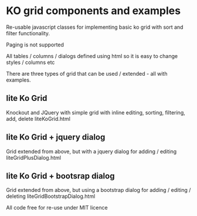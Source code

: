 # KO grid components and examples

Re-usable javascript classes for implementing basic ko grid with sort and filter functionality.

Paging is not supported

All tables / columns / dialogs defined using html so it is easy to change styles / columns etc

There are three types of grid that can be used / extended - all with examples.

## lite Ko Grid
Knockout and JQuery with simple grid with inline editing, sorting, filtering, add, delete
liteKoGrid.html

## lite Ko Grid + jquery dialog
Grid extended from above, but with a jquery dialog for adding / editing
liteGridPlusDialog.html

## lite Ko Grid + bootsrap dialog
Grid extended from above, but using a bootstrap dialog for adding / editing / deleting
liteGridBootstrapDialog.html


All code free for re-use under MIT licence



